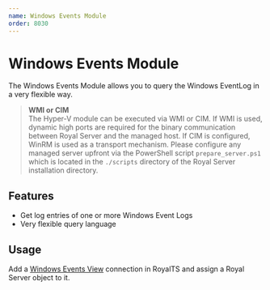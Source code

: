 ```yaml
---
name: Windows Events Module
order: 8030
---
```


# Windows Events Module

The Windows Events Module allows you to query the Windows EventLog in a very flexible way.

> **WMI or CIM**  
> The Hyper-V module can be executed via WMI or CIM. If WMI is used, dynamic high ports are required for the binary communication between Royal Server and the managed host. If CIM is configured, WinRM is used as a transport mechanism. Please configure any managed server upfront via the PowerShell script `prepare_server.ps1` which is located in the `./scripts` directory of the Royal Server installation directory.

## Features

- Get log entries of one or more Windows Event Logs
- Very flexible query language

## Usage

Add a [Windows Events View](xref:royalts_reference_connections_windows-events) connection in RoyalTS and assign a Royal Server object to it.

